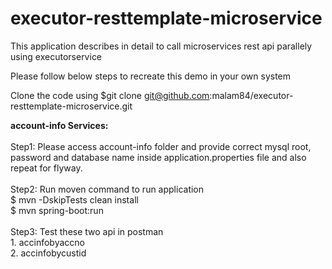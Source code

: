 # executor-resttemplate-microservice
This application describes  in detail to call microservices rest api parallely using executorservice

Please follow below steps to recreate this demo in your own system

Clone the code using $git clone git@github.com:malam84/executor-resttemplate-microservice.git

<b>account-info Services: </b>
<br/><br/>
Step1: Please access account-info folder and provide correct mysql root, password and database name inside application.properties file and also repeat for flyway.
<br/><br/>
Step2: Run moven command to run application<br/>
       $ mvn -DskipTests clean install<br/>
       $ mvn spring-boot:run
<br/><br/>
Step3: Test these two api in postman <br/>
       1. accinfobyaccno<br/>
       2. accinfobycustid

        
       



